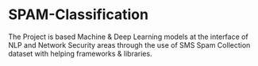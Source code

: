 # SPAM-Classification

The Project is based  Machine & Deep Learning models at the interface of NLP and Network Security areas through the use of SMS Spam Collection dataset with helping frameworks & libraries.
